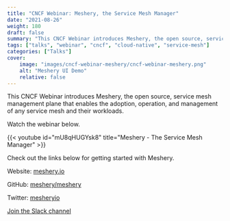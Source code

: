 ```yaml
---
title: "CNCF Webinar: Meshery, the Service Mesh Manager"
date: "2021-08-26"
weight: 180
draft: false
summary: "This CNCF Webinar introduces Meshery, the open source, service mesh management plane that enables the adoption, operation, and management of any service mesh and their workloads."
tags: ["talks", "webinar", "cncf", "cloud-native", "service-mesh"]
categories: ["Talks"]
cover:
    image: "images/cncf-webinar-meshery/cncf-webinar-meshery.png"
    alt: "Meshery UI Demo"
    relative: false
---
```


This CNCF Webinar introduces Meshery, the open source, service mesh management plane that enables the adoption, operation, and management of any service mesh and their workloads.

Watch the webinar below.

{{< youtube id="mU8qHUGYsk8" title="Meshery - The Service Mesh Manager" >}}

Check out the links below for getting started with Meshery.

Website: [meshery.io](https://meshery.io/)

GitHub: [meshery/meshery](https://github.com/meshery/meshery)

Twitter: [mesheryio](https://twitter.com/mesheryio/)

[Join the Slack channel](http://slack.layer5.io/)
